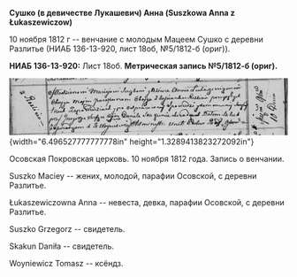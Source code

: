 **Сушко (в девичестве Лукашевич) Анна (Suszkowa Anna z Łukaszewiczow)**

10 ноября 1812 г -- венчание с молодым Мацеем Сушко с деревни Разлитье
(НИАБ 136-13-920, лист 18об, №5/1812-б (ориг)).

**НИАБ 136-13-920:** Лист 18об. **Метрическая запись №5/1812-б (ориг).**

![](./media/d860ae25e3e049210b8fe9104e6e1c28fa67bde4.png){width="6.496527777777778in"
height="1.3289413823272092in"}

Осовская Покровская церковь. 10 ноября 1812 года. Запись о венчании.

Suszko Maciey -- жених, молодой, парафии Осовской, с деревни Разлитье.

Łukaszewiczowna Anna -- невеста, девка, парафии Осовской, с деревни
Разлитье.

Suszko Grzegorz -- свидетель.

Skakun Daniła -- свидетель.

Woyniewicz Tomasz -- ксёндз.
